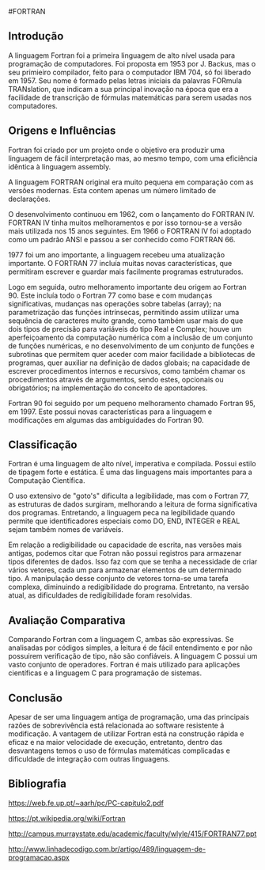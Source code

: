 #FORTRAN

## Introdução
  A linguagem Fortran foi a primeira linguagem de alto nível usada para programação de computadores. Foi proposta em 1953 por J. Backus, mas o seu primieiro compilador, feito para o computador IBM 704, só foi liberado em 1957. Seu nome é formado pelas letras iniciais da palavras FORmula TRANslation, que indicam a sua principal inovação na época que era a facilidade de transcrição de fórmulas matemáticas para serem usadas nos computadores.
  
## Origens e Influências
  Fortran foi criado por um projeto onde o objetivo era produzir uma linguagem de fácil interpretação mas, ao mesmo tempo, com uma eficiência idêntica à linguagem assembly.
  
  A linguagem FORTRAN original era muito pequena em comparação com as versões modernas. Esta contem apenas um número limitado de declarações.

  O desenvolvimento continuou em 1962, com o lançamento do FORTRAN IV. FORTRAN IV tinha muitos melhoramentos e por isso tornou-se a versão mais utilizada nos 15 anos seguintes. Em 1966 o FORTRAN IV foi adoptado como um padrão ANSI e passou a ser conhecido como FORTRAN 66.

  1977 foi um ano importante, a linguagem recebeu uma atualização importante. O FORTRAN 77 incluía muitas novas características, que permitiram escrever e guardar mais facilmente programas estruturados. 
  
  Logo em seguida, outro melhoramento importante deu origem ao Fortran 90. Este incluía todo o Fortran 77 como base e com mudanças significativas, mudanças nas operações sobre tabelas (array); na parametrização das funções intrínsecas, permitindo assim utilizar uma sequência de caracteres muito grande, como também usar mais do que dois tipos de precisão para variáveis do tipo Real e Complex; houve um aperfeiçoamento da computação numérica com a inclusão de um conjunto de funções numéricas, e no desenvolvimento de um conjunto de funções e subrotinas que permitem quer aceder com maior facilidade a bibliotecas de programas, quer auxiliar na definição de dados globais; na capacidade de escrever procedimentos internos e recursivos, como também chamar os procedimentos através de argumentos, sendo estes, opcionais ou obrigatórios; na implementação do conceito de apontadores.
  
  Fortran 90 foi seguido por um pequeno melhoramento chamado Fortran 95, em 1997. Este possui novas características para a  linguagem e modificações em algumas das ambiguidades do Fortran 90.

## Classificação
  Fortran é uma linguagem de alto nível, imperativa e compilada. Possui estilo de tipagem forte e estática. É uma das linguagens mais importantes para a Computação Científica.
  
  O uso extensivo de "goto's" dificulta a legibilidade, mas com o Fortran 77, as estruturas de dados surgiram, melhorando a leitura de forma significativa dos programas. Entretando, a linguagem peca na legibilidade quando permite que identificadores especiais como DO, END, INTEGER e REAL sejam também nomes de variáveis.
  
  Em relação a redigibilidade ou capacidade de escrita, nas versões mais antigas, podemos citar que Fotran não possui registros para armazenar tipos diferentes de dados. Isso faz com que se tenha a necessidade de criar vários vetores, cada um para armazenar elementos de um determinado tipo. A manipulação desse conjunto de vetores torna-se uma tarefa complexa, diminuindo a redigibilidade do programa. Entretanto, na versão atual, as dificuldades de redigibilidade foram resolvidas.

## Avaliação Comparativa
  Comparando Fortran com a linguagem C, ambas são expressivas. Se analisadas por códigos simples, a leitura é de fácil entendimento e por não possuirem verificação de tipo, não são confiáveis. A linguagem C possui um vasto conjunto de operadores.
  Fortran é mais utilizado para aplicações científicas e a linguagem C para programação de sistemas.

## Conclusão
  Apesar de ser uma linguagem antiga de programação, uma das principais razões de sobrevivência está relacionada ao software resistente á modificação. A vantagem de utilizar Fortran está na construção rápida e eficaz e na maior velocidade de execução, entretanto, dentro das desvantagens temos o uso de fórmulas matemáticas complicadas e dificuldade de integração com outras linguagens.

## Bibliografia
https://web.fe.up.pt/~aarh/pc/PC-capitulo2.pdf

https://pt.wikipedia.org/wiki/Fortran

http://campus.murraystate.edu/academic/faculty/wlyle/415/FORTRAN77.ppt

http://www.linhadecodigo.com.br/artigo/489/linguagem-de-programacao.aspx
